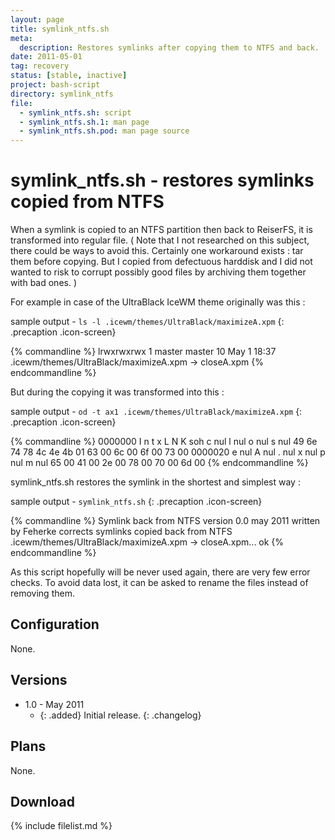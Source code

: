 ```yaml
---
layout: page
title: symlink_ntfs.sh
meta:
  description: Restores symlinks after copying them to NTFS and back.
date: 2011-05-01
tag: recovery
status: [stable, inactive]
project: bash-script
directory: symlink_ntfs
file:
  - symlink_ntfs.sh: script
  - symlink_ntfs.sh.1: man page
  - symlink_ntfs.sh.pod: man page source
---
```


# symlink_ntfs.sh - restores symlinks copied from NTFS

When a symlink is copied to an NTFS partition then back to ReiserFS, it is transformed into regular file. ( Note that I not researched on this subject, there could be
ways to avoid this. Certainly one workaround exists : tar them before copying. But I copied from defectuous harddisk and I did not wanted to risk to corrupt possibly
good files by archiving them together with bad ones. )

For example in case of the UltraBlack IceWM theme originally was this :

sample output - `ls -l .icewm/themes/UltraBlack/maximizeA.xpm`
{: .precaption .icon-screen}

{% commandline %}
lrwxrwxrwx 1 master master 10 May  1 18:37 .icewm/themes/UltraBlack/maximizeA.xpm -> closeA.xpm
{% endcommandline %}

But during the copying it was transformed into this :

sample output - `od -t ax1 .icewm/themes/UltraBlack/maximizeA.xpm`
{: .precaption .icon-screen}

{% commandline %}
0000000   I   n   t   x   L   N   K soh   c nul   l nul   o nul   s nul
         49  6e  74  78  4c  4e  4b  01  63  00  6c  00  6f  00  73  00
0000020   e nul   A nul   . nul   x nul   p nul   m nul
         65  00  41  00  2e  00  78  00  70  00  6d  00
{% endcommandline %}

symlink\_ntfs.sh restores the symlink in the shortest and simplest way :

sample output - `symlink_ntfs.sh`
{: .precaption .icon-screen}

{% commandline %}
Symlink back from NTFS   version 0.0   may 2011   written by Feherke
corrects symlinks copied back from NTFS
.icewm/themes/UltraBlack/maximizeA.xpm -> closeA.xpm... ok
{% endcommandline %}

As this script hopefully will be never used again, there are very few error checks. To avoid data lost, it can be asked to rename the files instead of removing them.

## Configuration

None.

## Versions

* 1.0 - May 2011
  * {: .added} Initial release.
{: .changelog}

## Plans

None.

## Download

{% include filelist.md %}
